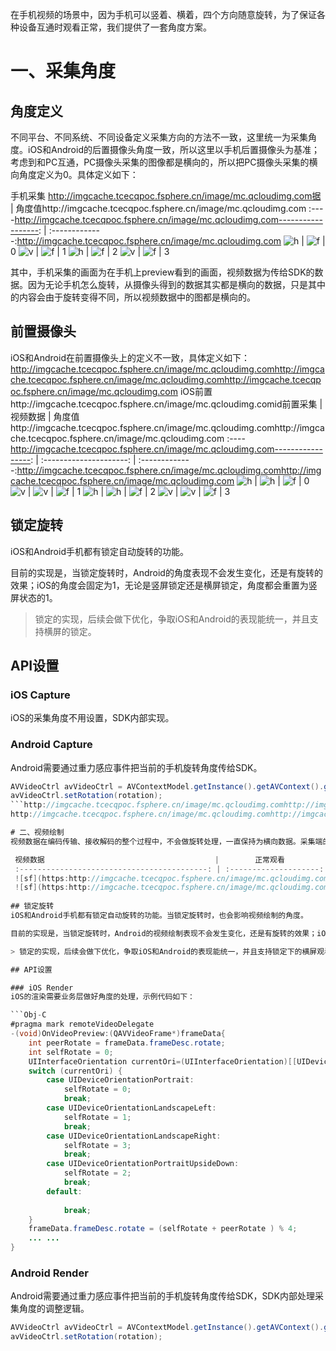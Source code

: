 在手机视频的场景中，因为手机可以竖着、横着，四个方向随意旋转，为了保证各种设备互通时观看正常，我们提供了一套角度方案。

# 一、采集角度

## 角度定义
不同平台、不同系统、不同设备定义采集方向的方法不一致，这里统一为采集角度。iOS和Android的后置摄像头角度一致，所以这里以手机后置摄像头为基准；考虑到和PC互通，PC摄像头采集的图像都是横向的，所以把PC摄像头采集的横向角度定义为0。具体定义如下：

手机采集 http://imgcache.tcecqpoc.fsphere.cn/image/mc.qcloudimg.com据             |   角度值http://imgcache.tcecqpoc.fsphere.cn/image/mc.qcloudimg.com
:----http://imgcache.tcecqpoc.fsphere.cn/image/mc.qcloudimg.com------------------: | :-------------:http://imgcache.tcecqpoc.fsphere.cn/image/mc.qcloudimg.com
![h](http://imgcache.tcecqpoc.fsphere.cn/image/mc.qcloudimg.com/static/img/df42bc04e5362a94d43b1cd57c08a9a2/phone_0.png) | ![f](http://imgcache.tcecqpoc.fsphere.cn/image/mc.qcloudimg.com/static/img/b9ef73b8bf2dfc8e0b489a6e4f955ea3/frame_0.png) | 0
![v](http://imgcache.tcecqpoc.fsphere.cn/image/mc.qcloudimg.com/static/img/a3c5ef84b6cf98930087dcbc172d4289/phone_1.png) | ![f](http://imgcache.tcecqpoc.fsphere.cn/image/mc.qcloudimg.com/static/img/454e6d4d0c0ed7b11d766d5fa050f4c6/frame_1.png) | 1
![h](https:http://imgcache.tcecqpoc.fsphere.cn/image/mc.qcloudimg.com/static/img/888e0b6d55e5198cd1328eb76307433b/phone_2.png) | ![f](https:http://imgcache.tcecqpoc.fsphere.cn/image/mc.qcloudimg.com/static/img/ad426d61381ccafc3b4aa4972adee5ad/frame_2.png) | 2
![v](https:http://imgcache.tcecqpoc.fsphere.cn/image/mc.qcloudimg.com/static/img/263a82b3c74d785159ef5aac0d493396/phone_3.png) | ![f](https:http://imgcache.tcecqpoc.fsphere.cn/image/mc.qcloudimg.com/static/img/d5c770e75b9f47cd8440e0a10df396d4/frame_3.png) | 3

其中，手机采集的画面为在手机上preview看到的画面，视频数据为传给SDK的数据。因为无论手机怎么旋转，从摄像头得到的数据其实都是横向的数据，只是其中的内容会由于旋转变得不同，所以视频数据中的图都是横向的。

## 前置摄像头
iOS和Android在前置摄像头上的定义不一致，具体定义如下：
http://imgcache.tcecqpoc.fsphere.cn/image/mc.qcloudimg.comhttp://imgcache.tcecqpoc.fsphere.cn/image/mc.qcloudimg.comhttp://imgcache.tcecqpoc.fsphere.cn/image/mc.qcloudimg.com
iOS前置http://imgcache.tcecqpoc.fsphere.cn/image/mc.qcloudimg.comid前置采集        |     视频数据             |   角度值http://imgcache.tcecqpoc.fsphere.cn/image/mc.qcloudimg.comhttp://imgcache.tcecqpoc.fsphere.cn/image/mc.qcloudimg.com
:----http://imgcache.tcecqpoc.fsphere.cn/image/mc.qcloudimg.com-----------------: | :---------------------: | :-------------:http://imgcache.tcecqpoc.fsphere.cn/image/mc.qcloudimg.comhttp://imgcache.tcecqpoc.fsphere.cn/image/mc.qcloudimg.com
![h](http://imgcache.tcecqpoc.fsphere.cn/image/mc.qcloudimg.com/static/img/888e0b6d55e5198cd1328eb76307433b/phone_2.png) | ![h](http://imgcache.tcecqpoc.fsphere.cn/image/mc.qcloudimg.com/static/img/df42bc04e5362a94d43b1cd57c08a9a2/phone_0.png) | ![f](http://imgcache.tcecqpoc.fsphere.cn/image/mc.qcloudimg.com/static/img/b9ef73b8bf2dfc8e0b489a6e4f955ea3/frame_0.png) | 0
![v](https:http://imgcache.tcecqpoc.fsphere.cn/image/mc.qcloudimg.com/static/img/a3c5ef84b6cf98930087dcbc172d4289/phone_1.png) | ![v](https:http://imgcache.tcecqpoc.fsphere.cn/image/mc.qcloudimg.com/static/img/263a82b3c74d785159ef5aac0d493396/phone_3.png) | ![f](https:http://imgcache.tcecqpoc.fsphere.cn/image/mc.qcloudimg.com/static/img/454e6d4d0c0ed7b11d766d5fa050f4c6/frame_1.png) | 1
![h](https:http://imgcache.tcecqpoc.fsphere.cn/image/mc.qcloudimg.com/static/img/df42bc04e5362a94d43b1cd57c08a9a2/phone_0.png) | ![h](https:http://imgcache.tcecqpoc.fsphere.cn/image/mc.qcloudimg.com/static/img/888e0b6d55e5198cd1328eb76307433b/phone_2.png) | ![f](https:http://imgcache.tcecqpoc.fsphere.cn/image/mc.qcloudimg.com/static/img/ad426d61381ccafc3b4aa4972adee5ad/frame_2.png) | 2
![v](https:http://imgcache.tcecqpoc.fsphere.cn/image/mc.qcloudimg.com/static/img/263a82b3c74d785159ef5aac0d493396/phone_3.png) | ![v](https:http://imgcache.tcecqpoc.fsphere.cn/image/mc.qcloudimg.com/static/img/a3c5ef84b6cf98930087dcbc172d4289/phone_1.png) | ![f](https:http://imgcache.tcecqpoc.fsphere.cn/image/mc.qcloudimg.com/static/img/d5c770e75b9f47cd8440e0a10df396d4/frame_3.png) | 3


## 锁定旋转
iOS和Android手机都有锁定自动旋转的功能。

目前的实现是，当锁定旋转时，Android的角度表现不会发生变化，还是有旋转的效果；iOS的角度会固定为1，无论是竖屏锁定还是横屏锁定，角度都会重置为竖屏状态的1。

> 锁定的实现，后续会做下优化，争取iOS和Android的表现能统一，并且支持横屏的锁定。


## API设置

### iOS Capture
iOS的采集角度不用设置，SDK内部实现。

### Android Capture
Android需要通过重力感应事件把当前的手机旋转角度传给SDK。

```java
AVVideoCtrl avVideoCtrl = AVContextModel.getInstance().getAVContext().getVideoCtrl();
avVideoCtrl.setRotation(rotation);
```http://imgcache.tcecqpoc.fsphere.cn/image/mc.qcloudimg.comhttp://imgcache.tcecqpoc.fsphere.cn/image/mc.qcloudimg.comhttp://imgcache.tcecqpoc.fsphere.cn/image/mc.qcloudimg.comhttp://imgcache.tcecqpoc.fsphere.cn/image/mc.qcloudimg.comhttp://imgcache.tcecqpoc.fsphere.cn/image/mc.qcloudimg.comhttp://imgcache.tcecqpoc.fsphere.cn/image/mc.qcloudimg.com
http://imgcache.tcecqpoc.fsphere.cn/image/mc.qcloudimg.comhttp://imgcache.tcecqpoc.fsphere.cn/image/mc.qcloudimg.comhttp://imgcache.tcecqpoc.fsphere.cn/image/mc.qcloudimg.comhttp://imgcache.tcecqpoc.fsphere.cn/image/mc.qcloudimg.comhttp://imgcache.tcecqpoc.fsphere.cn/image/mc.qcloudimg.comhttp://imgcache.tcecqpoc.fsphere.cn/image/mc.qcloudimg.com

# 二、视频绘制
视频数据在编码传输、接收解码的整个过程中，不会做旋转处理，一直保持为横向数据。采集端的角度信息，一直透传到接受端的渲染模块。渲染模块在绘制远端视频时，会根据采集角度和当前设备的旋转角度，先对视频画面进行旋转，再绘制出来，保证观看到的是角度正常的视频画面。

 视频数据                                      |        正常观看          |        左旋观看          |        右旋观看          |        倒置观看          |
 :------------------------------------------: | :--------------------: | :---------------------: | :---------------------: | :--------------------: |
 ![sf](https:http://imgcache.tcecqpoc.fsphere.cn/image/mc.qcloudimg.com/static/img/b9ef73b8bf2dfc8e0b489a6e4f955ea3/frame_0.png) ![sf](https:http://imgcache.tcecqpoc.fsphere.cn/image/mc.qcloudimg.com/static/img/ad426d61381ccafc3b4aa4972adee5ad/frame_2.png)| ![v](https:http://imgcache.tcecqpoc.fsphere.cn/image/mc.qcloudimg.com/static/img/cdb2f8ec5e6708ea2fd3d950048bbacc/watch_up.png)| ![h](https:http://imgcache.tcecqpoc.fsphere.cn/image/mc.qcloudimg.com/static/img/df42bc04e5362a94d43b1cd57c08a9a2/phone_0.png)  | ![h](https:http://imgcache.tcecqpoc.fsphere.cn/image/mc.qcloudimg.com/static/img/888e0b6d55e5198cd1328eb76307433b/phone_2.png)  | ![v](https:http://imgcache.tcecqpoc.fsphere.cn/image/mc.qcloudimg.com/static/img/44e9bfbc3f196916de78fb256127ea65/watch_down.png)|
 ![sf](https:http://imgcache.tcecqpoc.fsphere.cn/image/mc.qcloudimg.com/static/img/454e6d4d0c0ed7b11d766d5fa050f4c6/frame_1.png) ![sf](https:http://imgcache.tcecqpoc.fsphere.cn/image/mc.qcloudimg.com/static/img/d5c770e75b9f47cd8440e0a10df396d4/frame_3.png)| ![v](https:http://imgcache.tcecqpoc.fsphere.cn/image/mc.qcloudimg.com/static/img/a3c5ef84b6cf98930087dcbc172d4289/phone_1.png) |![h](https:http://imgcache.tcecqpoc.fsphere.cn/image/mc.qcloudimg.com/static/img/3bb4183b2412532910d08f97b3771c36/watch_left.png)|![h](https:http://imgcache.tcecqpoc.fsphere.cn/image/mc.qcloudimg.com/static/img/96aae9236078f9b0ef043cf201a68508/watch_right.png)|![v](https:http://imgcache.tcecqpoc.fsphere.cn/image/mc.qcloudimg.com/static/img/263a82b3c74d785159ef5aac0d493396/phone_3.png) |
 
## 锁定旋转
iOS和Android手机都有锁定自动旋转的功能。当锁定旋转时，也会影响视频绘制的角度。

目前的实现是，当锁定旋转时，Android的视频绘制表现不会发生变化，还是有旋转的效果；iOS的绘制表现会固定为正常观看，无论是竖屏锁定还是横屏锁定，都会重置为正常观看的竖屏观看状态。

> 锁定的实现，后续会做下优化，争取iOS和Android的表现能统一，并且支持锁定下的横屏观看。

## API设置

### iOS Render
iOS的渲染需要业务层做好角度的处理，示例代码如下：

```Obj-C
#pragma mark remoteVideoDelegate
-(void)OnVideoPreview:(QAVVideoFrame*)frameData{
	int peerRotate = frameData.frameDesc.rotate;
	int selfRotate = 0;
	UIInterfaceOrientation currentOri=(UIInterfaceOrientation)[[UIDevice currentDevice] orientation];
	switch (currentOri) {
	    case UIDeviceOrientationPortrait:
	        selfRotate = 0;
	        break;
	    case UIDeviceOrientationLandscapeLeft:
	        selfRotate = 1;
	        break;
	    case UIDeviceOrientationLandscapeRight:
	        selfRotate = 3;
	        break;
	    case UIDeviceOrientationPortraitUpsideDown:
	        selfRotate = 2;
	        break;
	    default:
	        
	        break;
	}
	frameData.frameDesc.rotate = (selfRotate + peerRotate ) % 4;
	... ...
}
```
### Android Render
Android需要通过重力感应事件把当前的手机旋转角度传给SDK，SDK内部处理采集角度的调整逻辑。

```java
AVVideoCtrl avVideoCtrl = AVContextModel.getInstance().getAVContext().getVideoCtrl();
avVideoCtrl.setRotation(rotation);
```




